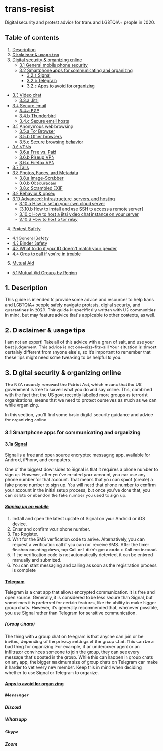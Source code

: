 # trans-resist
Digital security and protest advice for trans and LGBTQIA+ people in 2020.

## Table of contents

1. [ Description ](#desc)
2. [ Disclaimer & usage tips](#usage)
3. [Digital security & organizing online](#digisec)
    * [3.1 General mobile phone security](#mobilesec)
    * [3.2 Smartphone apps for communicating and organizing](#smartphone)
      * [3.2.a Signal](#signal)
      * [3.2.b Telegram](#telegram)
      * [3.2.c Apps to avoid for organizing](#badapps)
  * [3.3 Video chat](#vidchat)
    * [3.3.a Jitsi](#jitsi)
  * [3.4 Secure email](#secemail)
    * [3.4.a PGP](#pgp)
    * [3.4.b Thunderbird](#thunderbird)
    * [3.4.c Secure email hosts](#mailhosts)
  * [3.5 Anonymous web browsing](#anonweb)
    * [3.5.a Tor Browser](#torbrowser)
    * [3.5.b Other browsers](#otherbrowsers)
    * [3.5.c Secure browsing behavior](#browsebehavior)
  * [3.6 VPNs](#vpn)
    * [3.6.a Free vs. Paid](freevpaidvpn)
    * [3.6.b Riseup VPN](#riseupvpn)
    * [3.6.c Firefox VPN](#firefoxvpn)
  * [3.7 Tails](#tails)
  * [3.8 Photos, Faces, and Metadata](#photosmeta)
    * [3.8.a Image-Scrubber](#imagescrubber)
    * [3.8.b Obscuracam](#obscuracam)
    * [3.8.c Scrambled EXIF](#scrambled)
  * [3.9 Behavior & opsec](#digisecbehavior)
  * [3.10 Advanced: Infrastructure, servers, and hosting](#infrastructure)
    * [3.10.a How to setup your own cloud server](#how2cloudserver)
    * [3.10.b How to install and use SSH to access a remote server]
    * [3.10.c How to host a jitsi video chat instance on your server](#how2jistihost)
    * [3.10.d How to host a tor relay](#how2torrelay)
4. [Protest Safety](#protestsafety)
  * [4.1 General Safety](#gensafety)
  * [4.2 Binder Safety](#binders)
  * [4.3 What to do if your ID doesn't match your gender](#govtid)
  * [4.4 Orgs to call if you're in trouble](#orgstocall)
5. [Mutual Aid](#mutaid)
  * [5.1 Mutual Aid Groups by Region](#mutaidreg)

<a name="desc"></a>
## 1. Description

This guide is intended to provide some advice and resources to help trans and LGBTQIA+ people safely navigate protests, digital security, and quarantines in 2020. This guide is specifically written with US communities in mind, but may feature advice that's applicable to other contexts, as well.

<a name="usage"></a>
## 2. Disclaimer & usage tips

I am not an expert! Take all of this advice with a grain of salt, and use your best judgement. 
This advice is not one-size-fits-all! Your situation is almost certainly different from anyone else's, so it's important to remember that these tips might need some tweaking to be helpful to you.

<a name="digisec"></a>
## 3. Digital security & organizing online

The NSA recently renewed the Patriot Act, which means that the US government is free to surveil what you do and say online. This, combined with the fact that the US govt recently labelled more groups as terrorist organizations, means that we need to protect ourselves as much as we can while organizing.

In this section, you'll find some basic digital security guidance and advice for organizing online.

<a name="smartphone"></a>
### 3.1 Smartphone apps for communicating and organizing

<a name="signal"></a>
#### 3.1a [Signal](https://signal.org/download/)

Signal is a free and open source encrypted messaging app, available for Android, iPhone, and computers.

One of the biggest downsides to Signal is that it requires a phone number to sign up. However, after you've created your account, you can use any phone number for that account. That means that you can spoof (create) a fake phone number to sign up. You will need that phone number to confirm your account in the initial setup process, but once you've done that, you can delete or abandon the fake number you used to sign up.

##### [Signing up on mobile](https://support.signal.org/hc/en-us/articles/360007318691-Register-a-phone-number)

   1. Install and open the latest update of Signal on your Android or iOS device.
   2. Enter and confirm your phone number.
   3. Tap Register.
   4. Wait for the SMS verification code to arrive. Alternatively, you can request a verification call if you can not receive SMS. After the timer finishes counting down, tap Call or I didn't get a code > Call me instead.
   5. If the verification code is not automatically detected, it can be entered manually and submitted. 
   6. You can start messaging and calling as soon as the registration process is complete. 

<a name="telegram"></a>
#### [Telegram](https://telegram.org/apps)

Telegram is a chat app that allows encrypted communication. It is free and open source. Generally, it is considered to be less secure than Signal, but sometimes it is preferred for certain features, like the ability to make bigger group chats. However, it's generally recommended that, whenever possible, you use Signal rather than Telegram for sensitive communication.

##### [Group Chats]

The thing with a group chat on telegram is that anyone can join or be invited, depending of the privacy settings of the group chat. This can be a bad thing for organizing. For example, if an undercover agent or an infiltrator convinces someone to join the group, they can see every message that's posted in the group. While this can happen in group chats on any app, the bigger maximum size of group chats on Telegram can make it harder to vet every new member. Keep this in mind when deciding whether to use Signal or Telegram to organize.

<a name="badapps"></a>
#### [Apps to avoid for organizing](#badapps)

##### Messenger

##### Discord

##### Whatsapp

##### Skype

##### Zoom

